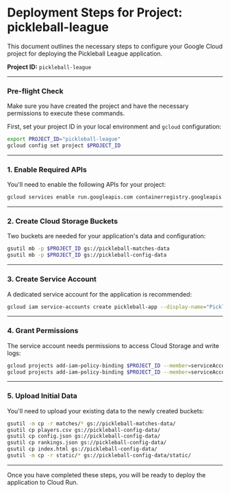 # Deployment Steps for Project: pickleball-league

This document outlines the necessary steps to configure your Google Cloud project for deploying the Pickleball League application.

**Project ID:** `pickleball-league`

---

### Pre-flight Check

Make sure you have created the project and have the necessary permissions to execute these commands.

First, set your project ID in your local environment and `gcloud` configuration:

```bash
export PROJECT_ID="pickleball-league"
gcloud config set project $PROJECT_ID
```

---

### 1. Enable Required APIs

You'll need to enable the following APIs for your project:

```bash
gcloud services enable run.googleapis.com containerregistry.googleapis.com cloudbuild.googleapis.com storage-api.googleapis.com
```

---

### 2. Create Cloud Storage Buckets

Two buckets are needed for your application's data and configuration:

```bash
gsutil mb -p $PROJECT_ID gs://pickleball-matches-data
gsutil mb -p $PROJECT_ID gs://pickleball-config-data
```

---

### 3. Create Service Account

A dedicated service account for the application is recommended:

```bash
gcloud iam service-accounts create pickleball-app --display-name="Pickleball League Application"
```

---

### 4. Grant Permissions

The service account needs permissions to access Cloud Storage and write logs:

```bash
gcloud projects add-iam-policy-binding $PROJECT_ID --member=serviceAccount:pickleball-app@$PROJECT_ID.iam.gserviceaccount.com --role=roles/storage.objectAdmin
gcloud projects add-iam-policy-binding $PROJECT_ID --member=serviceAccount:pickleball-app@$PROJECT_ID.iam.gserviceaccount.com --role=roles/logging.logWriter
```

---

### 5. Upload Initial Data

You'll need to upload your existing data to the newly created buckets:

```bash
gsutil -m cp -r matches/* gs://pickleball-matches-data/
gsutil cp players.csv gs://pickleball-config-data/
gsutil cp config.json gs://pickleball-config-data/
gsutil cp rankings.json gs://pickleball-config-data/
gsutil cp index.html gs://pickleball-config-data/
gsutil -m cp -r static/* gs://pickleball-config-data/static/
```

---

Once you have completed these steps, you will be ready to deploy the application to Cloud Run.
